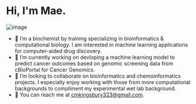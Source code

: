 # Hi, I'm Mae.

![image](https://user-images.githubusercontent.com/91640554/165887049-72b63617-05b3-45ea-9f08-6872b6e4903b.png)

- 🌸 I’m a biochemist by training specializing in bioinformatics & computational biology. I am interested in machine learning applications for computer-aided drug discovery.
- 🌸 I’m currently working on devloping a machine learning model to predict cancer outcomes based on genomic screening data from cBioPortal for Cancer Genomics. 
- 🌸 I’m looking to collaborate on bioinformatics and chemoinformatics projects. I especially enjoy working with those from more computational backgrounds to compliment my experimental wet lab background.
- 🌸 You can reach me at cmkingsbury323@gmail.com.

<!---
cmk323/cmk323 is a ✨ special ✨ repository because its `README.md` (this file) appears on your GitHub profile.
You can click the Preview link to take a look at your changes.
--->
